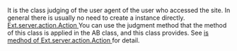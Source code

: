 It is the class judging of the user agent of the user who accessed the site.
In general there is usually no need to create a instance directly.
<a href="#!/api/Ext.server.action.Action" rel="Ext.server.action.Action" class="docClass">
Ext.server.action.Action
</a>
You can use the judgment method that the method of this class is applied in the AB class, and this class provides.
See
<a href="#!/api/Ext.server.action.Action-method-is" rel="Ext.server.action.Action" class="docClass">
is medhod of Ext.server.action.Action
</a>
for detail.

